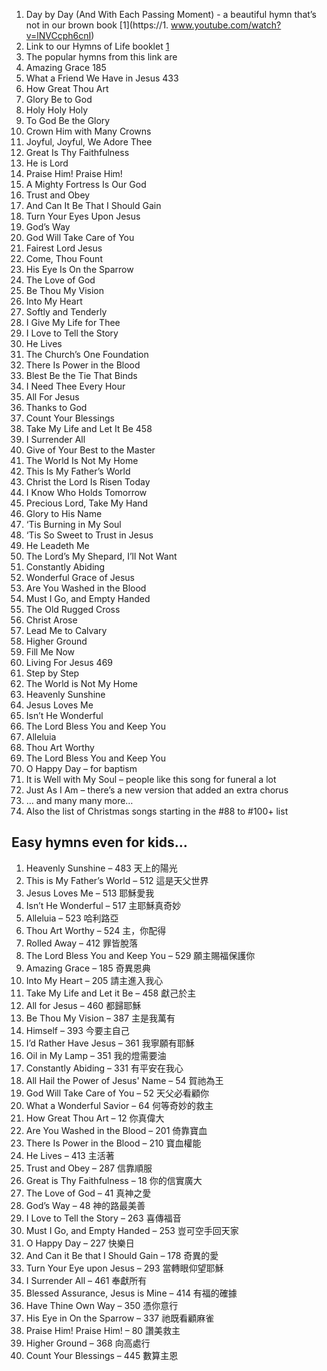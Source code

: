 1. Day by Day (And With Each Passing Moment) - a beautiful hymn that’s not in our brown book
[1](https://1. www.youtube.com/watch?v=lNVCcph6cnI)
1. Link to our Hymns of Life booklet
[1](http://www.christianstudy.com/lifehymns.html)
1. The popular hymns from this link are
1. Amazing Grace 185
1. What a Friend We Have in Jesus 433
1. How Great Thou Art
1. Glory Be to God
1. Holy Holy Holy
1. To God Be the Glory
1. Crown Him with Many Crowns
1. Joyful, Joyful, We Adore Thee
1. Great Is Thy Faithfulness
1. He is Lord
1. Praise Him! Praise Him!
1. A Mighty Fortress Is Our God
1. Trust and Obey
1. And Can It Be That I Should Gain
1. Turn Your Eyes Upon Jesus
1. God’s Way
1. God Will Take Care of You
1. Fairest Lord Jesus
1. Come, Thou Fount
1. His Eye Is On the Sparrow
1. The Love of God
1. Be Thou My Vision
1. Into My Heart
1. Softly and Tenderly
1. I Give My Life for Thee
1. I Love to Tell the Story
1. He Lives
1. The Church’s One Foundation
1. There Is Power in the Blood
1. Blest Be the Tie That Binds
1. I Need Thee Every Hour
1. All For Jesus
1. Thanks to God
1. Count Your Blessings
1. Take My Life and Let It Be 458
1. I Surrender All
1. Give of Your Best to the Master
1. The World Is Not My Home
1. This Is My Father’s World
1. Christ the Lord Is Risen Today
1. I Know Who Holds Tomorrow
1. Precious Lord, Take My Hand
1. Glory to His Name
1. ‘Tis Burning in My Soul
1. ‘Tis So Sweet to Trust in Jesus
1. He Leadeth Me
1. The Lord’s My Shepard, I’ll Not Want
1. Constantly Abiding
1. Wonderful Grace of Jesus
1. Are You Washed in the Blood
1. Must I Go, and Empty Handed
1. The Old Rugged Cross
1. Christ Arose
1. Lead Me to Calvary
1. Higher Ground
1. Fill Me Now
1. Living For Jesus 469
1. Step by Step
1. The World is Not My Home
1. Heavenly Sunshine
1. Jesus Loves Me
1. Isn’t He Wonderful
1. The Lord Bless You and Keep You
1. Alleluia
1. Thou Art Worthy
1. The Lord Bless You and Keep You
1. O Happy Day – for baptism
1. It is Well with My Soul – people like this song for funeral a lot
1. Just As I Am – there’s a new version that added an extra chorus
1. … and many many more…
1. Also the list of Christmas songs starting in the #88 to #100+ list
 
## Easy hymns even for kids…
1. Heavenly Sunshine – 483  天上的陽光
1. This is My Father’s World – 512 這是天父世界
1. Jesus Loves Me – 513 耶穌愛我
1. Isn’t He Wonderful – 517 主耶穌真奇妙
1. Alleluia – 523 哈利路亞
1. Thou Art Worthy – 524 主，你配得
1. Rolled Away – 412 罪皆脫落
1. The Lord Bless You and Keep You – 529 願主賜福保護你
1. Amazing Grace – 185 奇異恩典
1. Into My Heart – 205 請主進入我心
1. Take My Life and Let it Be – 458 獻己於主
1. All for Jesus – 460 都歸耶穌
1. Be Thou My Vision – 387 主是我萬有
1. Himself – 393 今要主自己
1. I’d Rather Have Jesus – 361 我寧願有耶穌
1. Oil in My Lamp – 351 我的燈需要油
1. Constantly Abiding – 331 有平安在我心
1. All Hail the Power of Jesus' Name – 54 賀祂為王
1. God Will Take Care of You – 52 天父必看顧你
1. What a Wonderful Savior – 64 何等奇妙的救主
1. How Great Thou Art – 12 你真偉大
1. Are You Washed in the Blood – 201 倚靠寶血
1. There Is Power in the Blood – 210 寶血權能
1. He Lives – 413 主活著
1. Trust and Obey – 287 信靠順服
1. Great is Thy Faithfulness – 18 你的信實廣大
1. The Love of God – 41 真神之愛
1. God’s Way – 48 神的路最美善
1. I Love to Tell the Story – 263 喜傳福音
1. Must I Go, and Empty Handed – 253 豈可空手回天家
1. O Happy Day – 227 快樂日
1. And Can it Be that I Should Gain – 178 奇異的愛
1. Turn Your Eye upon Jesus – 293 當轉眼仰望耶穌
1. I Surrender All – 461 奉獻所有
1. Blessed Assurance, Jesus is Mine – 414 有福的確據
1. Have Thine Own Way – 350 憑你意行
1. His Eye in On the Sparrow – 337 祂既看顧麻雀
1. Praise Him! Praise Him! – 80 讚美救主
1. Higher Ground – 368 向高處行
1. Count Your Blessings – 445 數算主恩
